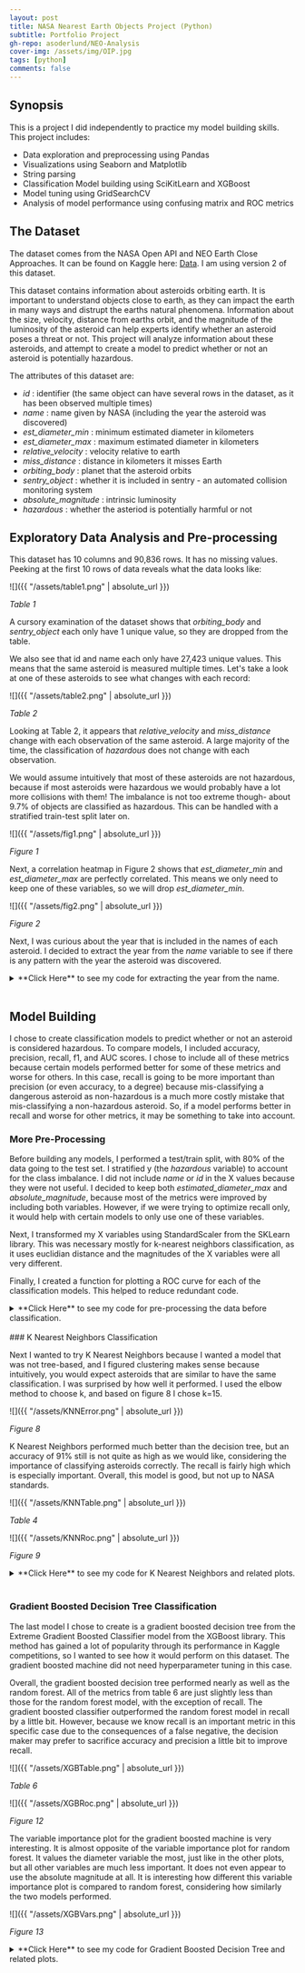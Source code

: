 ```yaml
---
layout: post
title: NASA Nearest Earth Objects Project (Python)
subtitle: Portfolio Project
gh-repo: asoderlund/NEO-Analysis
cover-img: /assets/img/OIP.jpg
tags: [python]
comments: false
---
```


## Synopsis
This is a project I did independently to practice my model building skills. This project includes:  
- Data exploration and preprocessing using Pandas
- Visualizations using Seaborn and Matplotlib 
- String parsing
- Classification Model building using SciKitLearn and XGBoost
- Model tuning using GridSearchCV
- Analysis of model performance using confusing matrix and ROC metrics

## The Dataset
The dataset comes from the NASA Open API and NEO Earth Close Approaches. It can be found on Kaggle here: [Data](https://www.kaggle.com/datasets/sameepvani/nasa-nearest-earth-objects). I am using version 2 of this dataset.

This dataset contains information about asteroids orbiting earth. It is important to understand objects close to earth, as they can impact the earth in many ways and distrupt the earths natural phenomena. Information about the size, velocity, distance from earths orbit, and the magnitude of the luminosity of the asteroid can help experts identify whether an asteroid poses a threat or not. This project will analyze information about these asteroids, and attempt to create a model to predict whether or not an asteroid is potentially hazardous.

The attributes of this dataset are: 
- *id* : identifier (the same object can have several rows in the dataset, as it has been observed multiple times)
- *name* : name given by NASA (including the year the asteroid was discovered)
- *est_diameter_min* : minimum estimated diameter in kilometers
- *est_diameter_max* : maximum estimated diameter in kilometers
- *relative_velocity* : velocity relative to earth
- *miss_distance* : distance in kilometers it misses Earth
- *orbiting_body* : planet that the asteroid orbits
- *sentry_object* : whether it is included in sentry - an automated collision monitoring system
- *absolute_magnitude* : intrinsic luminosity
- *hazardous* : whether the asteriod is potentially harmful or not

## Exploratory Data Analysis and Pre-processing
This dataset has 10 columns and 90,836 rows. It has no missing values. Peeking at the first 10 rows of data reveals what the data looks like: 

![]({{ "/assets/table1.png" | absolute_url }})

_Table 1_

A cursory examination of the dataset shows that *orbiting_body* and *sentry_object* each only have 1 unique value, so they are dropped from the table.

We also see that id and name each only have 27,423 unique values. This means that the same asteroid is measured multiple times. Let's take a look at one of these asteroids to see what changes with each record:

![]({{ "/assets/table2.png" | absolute_url }})

_Table 2_

Looking at Table 2, it appears that *relative_velocity* and *miss_distance* change with each observation of the same asteroid. A large majority of the time, the classification of *hazardous* does not change with each observation.

We would assume intuitively that most of these asteroids are not hazardous, because if most asteroids were hazardous we would probably have a lot more collisions with them! The imbalance is not too extreme though- about 9.7% of objects are classified as hazardous. This can be handled with a stratified train-test split later on.

![]({{ "/assets/fig1.png" | absolute_url }})

_Figure 1_

Next, a correlation heatmap in Figure 2 shows that *est_diameter_min* and *est_diameter_max* are perfectly correlated. This means we only need to keep one of these variables, so we will drop *est_diameter_min*.

![]({{ "/assets/fig2.png" | absolute_url }})

_Figure 2_

Next, I was curious about the year that is included in the names of each asteroid. I decided to extract the year from the *name* variable to see if there is any pattern with the year the asteroid was discovered.

<details><summary markdown="span">**Click Here** to see my code for extracting the year from the name.</summary>
```python
df[['drop','temp']]=df.name.str.split('(',expand=True)
df.drop(columns='drop',inplace=True)

def get_year(x):
    return x.strip()[0:x.strip().index(' ')]
df['year']=df['temp'].apply(get_year)

df.drop(columns='temp', inplace=True)

df.loc[df.year=='A911','year']='1911' 
df.loc[df.year=='6743','year']='1960'
df.loc[df.year=='A898','year']='1898'
df.loc[df.year=='6344','year']='1960'
df.loc[df.year=='A924','year']='1924'
df.loc[df.year=='A/2019','year']='2019'
df.loc[df.year=='4788','year']='1960'
  
df.year=df.year.astype(int)
```
</details>
<br/>
To see if there is any pattern, I created boxplots for hazardous and non-hazardous asteroids based on the year. Based on the boxplots in figure 3, hazardous objects were mostly discovered between around 2002 to before 2020. There were many non-hazardous objects discovered pre-1980s. 

Possible reasons why hazardous objects were not discovered until more recently could be that hazardous asteroids tend to be farther away (as we will discover from figure 5), and it is possible that older equipment could not detect asteroids that are further away from earth as well. Another possible reason is that hazardous objects tend to have a lower absolute magnitude (also infered from figure 5), or luminosity, making them even harder to detect with older equipment.

![]({{ "/assets/fig3.png" | absolute_url }})

_Figure 3_


## Univariate and Bivariate Analysis
To perform univariate and bivariate analysis, I began by extracting the numerical columns, not including id. 

First I checked the distribution of the variables, shown in figure 4. First, notice that the distribution for estimated maximum diameter is highly positively skewed with sharp spike on the left, indicating the presence of outliers. Relative velocity has a positive skew, so most asteroids are moving more slowly. The distance from earth, *miss_distance*, seems to be relatively uniform throughout the data, with a bit of a spike at 0. Finally, we see that most observations of asteroids were recorded after 1990, so data from before 1990 might not be as useful.

![]({{ "/assets/fig4.png" | absolute_url }})

_Figure 4_

For bivariate analysis, I started with a pairs plot that is colored by *hazardous* classification (figure 5). There are a lot of interesting patterns revealed by these plots. 

First, the distributions along the diagonal are interesting because they add more information to our univariate analysis concerning the classification of asteroids as hazardous. From the relative velocity distribution, it seems that hazardous asteroids move slightly faster than non-hazardous ones. From the distributions of *miss_distance* and *absolute_magnitude*, we see that hazardous asteroids actually tend to be further away from earth, which is counter-intuitive. There is also a very clear correlation between *est_diameter_max* and *absolute_magnitude*, so it may be beneficial to only include one of these variables for certain models.

![]({{ "/assets/fig5.png" | absolute_url }})

_Figure 5_

<details><summary markdown="span">**Click Here** to see my code for univariate and bivariate analysis.</summary>
```python
num_cols = ["est_diameter_max", "relative_velocity", "miss_distance", "absolute_magnitude","year"]

rows=2
cols=3
count=1
plt.rcParams['figure.figsize']=[15,9]
for i in num_cols:
    plt.subplot(rows,cols,count)
    sns.distplot(df[i], color='c')
    count+=1
plt.suptitle('Distributions of Numerical Variables')
plt.show()

sns.pairplot(df[num_cols+['hazardous']],hue = 'hazardous')
```
</details>
<br/>

## Model Building

I chose to create classification models to predict whether or not an asteroid is considered hazardous. To compare models, I included accuracy, precision, recall, f1, and AUC scores. I chose to include all of these metrics because certain models performed better for some of these metrics and worse for others. In this case, recall is going to be more important than precision (or even accuracy, to a degree) because mis-classifying a dangerous asteroid as non-hazardous is a much more costly mistake that mis-classifying a non-hazardous asteroid. So, if a model performs better in recall and worse for other metrics, it may be something to take into account.

### More Pre-Processing

Before building any models, I performed a test/train split, with 80% of the data going to the test set. I stratified y (the *hazardous* variable) to account for the class imbalance. I did not include *name* or *id* in the X values because they were not useful. I decided to keep both *estimated_diameter_max* and *absolute_magnitude*, because most of the metrics were improved by including both variables. However, if we were trying to optimize recall only, it would help with certain models to only use one of these variables. 

Next, I transformed my X variables using StandardScaler from the SKLearn library. This was necessary mostly for k-nearest neighbors classification, as it uses euclidian distance and the magnitudes of the X variables were all very different. 

Finally, I created a function for plotting a ROC curve for each of the classification models. This helped to reduce redundant code. 

<details><summary markdown="span">**Click Here** to see my code for pre-processing the data before classification.</summary>
```python
X = df.drop(["id","name","hazardous"], axis=1)
y = df.hazardous.astype(int)
    
X_train, X_test, y_train, y_test = train_test_split(X,y, test_size = 0.2, random_state = 0, stratify=y)
    
sc=StandardScaler()
X_train_scaled=pd.DataFrame(sc.fit_transform(X_train))
X_test_scaled=pd.DataFrame(sc.transform(X_test))
    
def roc_curve_plot(y_test, y_scores, method):
    fpr, tpr, threshold = roc_curve(y_test, y_scores[:, 1])
    roc_auc = auc(fpr, tpr)
    plt.plot(fpr, tpr, 'b', label = 'AUC = %0.2f' % roc_auc)
    plt.legend()
    plt.plot([0, 1], [0, 1],'r--')
    plt.ylabel('True Positive Rate')
    plt.xlabel('False Positive Rate')
    plt.title('ROC Curve of ' + method)
    plt.rcParams['figure.figsize']=[6,5]
    plt.show()
    return roc_auc
```
</details>
<br/>

### Basic Decision Tree Classification
I knew the basic decision tree classifier would not be the most accurate, however I thought it would be a good starting point to compare our other models against. It is also a good way to get a basic idea of how important each variable is to the decision tree, and to compare an importance plot to our other tree methods. 

The decision tree ended up being too large to be especially helpful. The models scores are shown in table 3 below. I also plotted the ROC curve for the model, which shows that it is a decent model compared to a random model, but certainly not good enough for predicting hazardous asteroids.

![]({{ "/assets/DTTable.png" | absolute_url }})

_Table 3_

![]({{ "/assets/DTRoc.png" | absolute_url }})

_Figure 6_

I plotted the variable importance for all of the tree-based models. The importance for each variable is shown in figure 7. This decision tree model mainly uses the diameter to classify the objects, which is interesting because the diameter does not vary much between asteroids. The variables *miss_distance* and *relative_velocity* are also important variables in this tree, which makes sense with the correlations we saw in figure 5 between those two variables and the hazardous classification.

![]({{ "/assets/DTVars.png" | absolute_url }})

_Figure 7_

<details><summary markdown="span">**Click Here** to see my code for the Decision Tree and related plots.</summary>
```python
DT = DecisionTreeClassifier()
tree = DT.fit(X_train_scaled, y_train)
DT_pred = DT.predict(X_test_scaled)
Acc_DT = round(accuracy_score(DT_pred, y_test), 4)
xgprec_DT, xgrec_DT, xgf_DT, support_DT = score(y_test, DT_pred)
precision_DT, recall_DT, f1_DT = round(xgprec_DT[0], 4), round(xgrec_DT[0],4), round(xgf_DT[0],4)
scores_DT = pd.DataFrame({
    'Metric': ['Accuracy', 'Precision', 'Recall', 'F1'],
    'Score': [Acc_DT, precision_DT, recall_DT, f1_DT]})
scores_DT
    
y_scores_DT = DT.predict_proba(X_test_scaled)
auc_DT = roc_curve_plot(y_test, y_scores_DT, 'Decision Tree')
    
feat_importances = pd.Series(DT.feature_importances_, index=X.columns)
feat_importances.plot(kind='barh', title='Variable Importance for Decision Tree',figsize=[5,3])
```
</details>
<br/>
### K Nearest Neighbors Classification

Next I wanted to try K Nearest Neighbors because I wanted a model that was not tree-based, and I figured clustering makes sense because intuitively, you would expect asteroids that are similar to have the same classification. I was surprised by how well it performed. I used the elbow method to choose k, and based on figure 8 I chose k=15. 

![]({{ "/assets/KNNError.png" | absolute_url }})

_Figure 8_

K Nearest Neighbors performed much better than the decision tree, but an accuracy of 91% still is not quite as high as we would like, considering the importance of classifying asteroids correctly. The recall is fairly high which is especially important. Overall, this model is good, but not up to NASA standards.

![]({{ "/assets/KNNTable.png" | absolute_url }})

_Table 4_

![]({{ "/assets/KNNRoc.png" | absolute_url }})

_Figure 9_

<details><summary markdown="span">**Click Here** to see my code for K Nearest Neighbors and related plots.</summary>
```python
error_rates = []
for i in np.arange(1, 40):
    model = KNeighborsClassifier(n_neighbors = i)
    model.fit(X_train_scaled, y_train)
    predictions = model.predict(X_test_scaled)
    error_rates.append(np.mean(predictions != y_test))

plt.rcParams['figure.figsize']=[6,4]
plt.suptitle('Error Rates for k from 1 to 40')
plt.plot(error_rates)
    
KNN = KNeighborsClassifier(n_neighbors = 15)
KNN.fit(X_train_scaled, y_train)
KNN_pred = KNN.predict(X_test_scaled)
Acc_KNN = round(accuracy_score(KNN_pred, y_test), 4)
xgprec_KNN, xgrec_KNN, xgf_KNN, support_KNN = score(y_test, KNN_pred)
precision_KNN, recall_KNN, f1_KNN = round(xgprec_KNN[0], 4), round(xgrec_KNN[0],4), round(xgf_KNN[0],4)
scores_KNN = pd.DataFrame({
    'Metric': ['Accuracy', 'Precision', 'Recall', 'F1'],
    'Score': [Acc_KNN, precision_KNN, recall_KNN, f1_KNN]})
scores_KNN
    
y_scores_KNN = KNN.predict_proba(X_test_scaled)
auc_KNN = roc_curve_plot(y_test, y_scores_KNN, 'kNN')
```
</details>
<br/>

### Random Forest Classification

For the next model, I decided to try Random Forest to improve on the decision tree model. I knew this would perform better than the basic decision tree. Random Forest ended up having the best AUC, Accuracy, and F1 scores out of all the models I created.

Hyperparameter tuning using GridSearch showed that the default settings were sufficient, although recall can be improved slightly by using *max_depth=16* and *n_estimators= 256* for the models parameters. I decided to keep the default parameters to improve all other metrics. The accuracy for this model, shown in table 5, is close to 93%. This is the best accuracy I was able to get from any of the models. The AUC is also very high for this model, as shown in figure 10.

![]({{ "/assets/RFTable.png" | absolute_url }})

_Table 5_

![]({{ "/assets/RFRoc.png" | absolute_url }})

_Figure 10_

Finally, I wanted to see the variable importance plot for random forest, shown in figure 11. I found it very interesting that all the variables are very close to each other in importance. The diameter and miss distance variables are still both the most important, but relative velocity and absolute magnitude are still very important compared to the basic decision tree. 

![]({{ "/assets/RFVars.png" | absolute_url }})

_Figure 11_

<details><summary markdown="span">**Click Here** to see my code for Random Forest and related plots.</summary>
```python
max_depth=[2, 8, 16]
n_estimators = [64, 128, 256]
param_grid = dict(max_depth=max_depth, n_estimators=n_estimators)
dfrst = RandomForestClassifier(n_estimators=n_estimators, max_depth=max_depth)
grid = GridSearchCV(estimator=dfrst, param_grid=param_grid, cv = 5)
grid_results = grid.fit(X_train_scaled, y_train)

print("Best: {0}, using {1}".format(grid_results.cv_results_['mean_test_score'], grid_results.best_params_))
    
RF = RandomForestClassifier()
RF.fit(X_train_scaled, y_train)
RF_pred = RF.predict(X_test_scaled)
Acc_RF = round(accuracy_score(RF_pred, y_test), 4)
xgprec_RF, xgrec_RF, xgf_RF, support_RF = score(y_test, RF_pred)
precision_RF, recall_RF, f1_RF = round(xgprec_RF[0], 4), round(xgrec_RF[0],4), round(xgf_RF[0],4)
scores_RF = pd.DataFrame({
    'Metric': ['Accuracy', 'Precision', 'Recall', 'F1'],
    'Score': [Acc_RF, precision_RF, recall_RF, f1_RF]})
scores_RF
    
y_scores_RF = RF.predict_proba(X_test_scaled)
auc_RF = roc_curve_plot(y_test, y_scores_RF, 'Random Forest')
    
feat_importances_RF = pd.Series(RF.feature_importances_, index=X.columns)
feat_importances_RF.nlargest(8).plot(kind='barh', title = 'Variable Importance for Random Forest', figsize=[5,3])
```
</details>
<br/>

### Gradient Boosted Decision Tree Classification

The last model I chose to create is a gradient boosted decision tree from the Extreme Gradient Boosted Classifier model from the XGBoost library. This method has gained a lot of popularity through its performance in Kaggle competitions, so I wanted to see how it would perform on this dataset. The gradient boosted machine did not need hyperparameter tuning in this case. 

Overall, the gradient boosted decision tree performed nearly as well as the random forest. All of the metrics from table 6 are just slightly less than those for the random forest model, with the exception of recall. The gradient boosted classifier outperformed the random forest model in recall by a little bit. However, because we know recall is an important metric in this specific case due to the consequences of a false negative, the decision maker may prefer to sacrifice accuracy and precision a little bit to improve recall.

![]({{ "/assets/XGBTable.png" | absolute_url }})

_Table 6_

![]({{ "/assets/XGBRoc.png" | absolute_url }})

_Figure 12_

The variable importance plot for the gradient boosted machine is very interesting. It is almost opposite of the variable importance plot for random forest. It values the diameter variable the most, just like in the other plots, but all other variables are much less important. It does not even appear to use the absolute magnitude at all. It is interesting how different this variable importance plot is compared to random forest, considering how similarly the two models performed.

![]({{ "/assets/XGBVars.png" | absolute_url }})

_Figure 13_

<details><summary markdown="span">**Click Here** to see my code for Gradient Boosted Decision Tree and related plots.</summary>
```python
XGB = XGBClassifier()
XGB.fit(X_train_scaled, y_train)
XGB_pred = XGB.predict(X_test_scaled)
Acc_XGB = round(accuracy_score(XGB_pred, y_test),4)
xgprec_XGB, xgrec_XGB, xgf_XGB, support_XGB = score(y_test, XGB_pred)
precision_XGB, recall_XGB, f1_XGB = round(xgprec_XGB[0], 4), round(xgrec_XGB[0],4), round(xgf_XGB[0],4)
scores_XGB = pd.DataFrame({
    'Metric': ['Accuracy', 'Precision', 'Recall', 'F1'],
    'Score': [Acc_XGB, precision_XGB, recall_XGB, f1_XGB]})
scores_XGB
    
y_scores_XGB = XGB.predict_proba(X_test_scaled)
auc_XGB = roc_curve_plot(y_test, y_scores_XGB, 'Gradient Boosted Decision Tree')
    
feat_importances_XGB = pd.Series(XGB.feature_importances_, index=X.columns)
feat_importances_XGB.plot(kind='barh', title = 'Variable Importance for Gradient Boosted Tree', figsize=[5,3])
```
</details>
<br/>

# Final Results and Remarks

Overall, it is clear that both Random Forest classification and Gradient Boosted classification outperformed the Decision Tree and K Nearest Neighbors. I was very impressed with how accurate both the Random Forest and Gradient Boosted models were. They both had very high AUC, accuracy, and recall scores. As I've mentioned, recall is especially important in this case. Decision makers using these models would need to decide if the slight increase in recall for the Gradient Boosted model over the Random Forest model is worth sacrificing a little bit of accuracy and AUC. However, I believe either model would be a good choice.

![]({{ "/assets/FinalTable.png" | absolute_url }})

_Table 7_

The variable importance plots revealed that the diameter of an asteroid is the main predictor of its danger. This is inutitive, but it is not obvious from the univariate and bivariate analyses. The importance plots also show that the distance from the earth (*miss_distance*) is also very important, although we learned from the bivariate analysis that the asteroids that are further away are actually more dangerous than the ones closer to earth. We also see from the variable importance plots that the year the asteroid was discovered does impact its hazard classification, possibly due to changing technology at NASA. 

I do feel this project was successful in creating fairly accurate and useful models to predict the danger an asteroid near earth poses. It revealed a lot of interesting facts about asteroids, and I would be interested in continuing to improve these models over time.

# Tableau Dashboard 
[Click here to see the interactive dashboard](https://public.tableau.com/app/profile/alyssa.soderlund/viz/PotentiallyHazardousAsteroids/Bargraphdashboard)

I created an interactive visualization using Tableau for this dataset. The visualization is a bar graph showing how many asteroids are certain distances from Earth. The colors of the bars are associated with realtive velocity or estimated diameter, selected by the user. The user can also choose to include only hazardous asteroids, only non-hazardous asteroids, or all asteroids. The bottom of the visualization shows references for the distance of other planets from Earth. 

This visualization reveals some rather interesting patterns. One thing we see is that most of the near-earth asteroids are located within 20 million kilometers of Earth. However, most of the hazardous near-earth asteroids are between 55-70 million kilometers away. When looking at relative velocity, we can see that for all near-earth asteroids, the ones further away from Earth tend to have a slightly higher velocity. Diameter seems to be highly correlated with distance from Earth, there is a very clear pattern that larger asteroids tend to be further from Earth. 

![]({{ "/assets/Screenshot 2022-10-12 at 13-17-45 Potentially Hazardous Asteroids.png" | absolute_url }})



#### Thank you so much for reading my project. I appreciate your time. If you have any advice for improving this project, I would love to hear it! Please email me at ahowe615@gmail.com with any comments.

